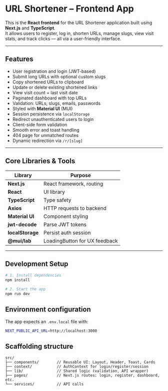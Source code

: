 # URL Shortener – Frontend App

This is the **React frontend** for the URL Shortener application built using **Next.js** and **TypeScript**.  
It allows users to register, log in, shorten URLs, manage slugs, view visit stats, and track clicks — all via a user-friendly interface.

---

## Features

- User registration and login (JWT-based)
- Submit long URLs with optional custom slugs
- Copy shortened URLs to clipboard
- Update or delete existing shortened links
- View visit count + last visit date
- Paginated dashboard with top URLs
- Validation: URLs, slugs, emails, passwords
- Styled with **Material UI** (MUI)
- Session persistence via `localStorage`
- Redirect unauthenticated users to login
- Client-side form validation
- Smooth error and toast handling
- 404 page for unmatched routes
- Dynamic redirection via `/r/[slug]`

---

## Core Libraries & Tools

| Library                 | Purpose                       |
| ----------------------- | ----------------------------- |
| **Next.js**             | React framework, routing      |
| **React**               | UI library                    |
| **TypeScript**          | Type safety                   |
| **Axios**               | HTTP requests to backend      |
| **Material UI**         | Component styling             |
| **jwt-decode**          | Parse JWT tokens              |
| **localStorage**        | Persist auth session          |
| **@mui/lab**            | LoadingButton for UX feedback |

---

## Development Setup

```bash
# 1. Install dependencies
npm install

# 2. Start the app
npm run dev
```

## Environment configuration

The app expects an `.env.local` file with:

```bash
NEXT_PUBLIC_API_URL=http://localhost:3000
```


## Scaffolding structure

```
src/
├── components/        // Reusable UI: Layout, Header, Toast, Cards
├── context/           // AuthContext for login/register/session
├── lib/               // Shared logic (validation, API wrapper)
├── pages/             // Next.js routes: login, register, dashboard, etc.
└── services/          // API calls
```